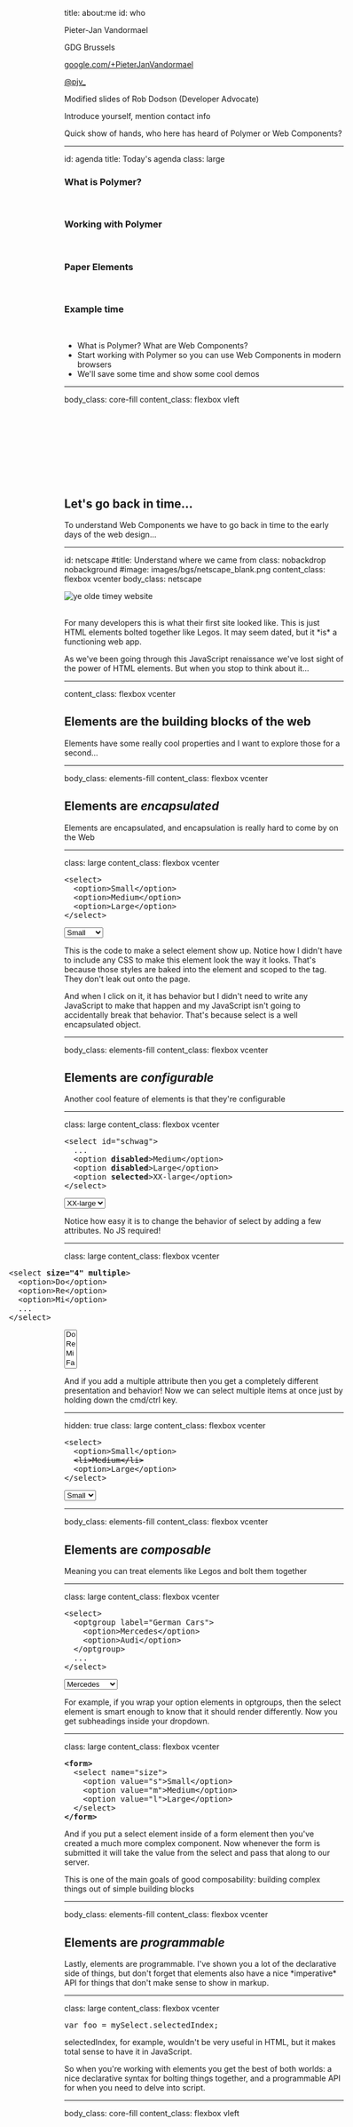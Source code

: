 title: about:me
id: who

<p class="avatar rounded"></p>

<p>Pieter-Jan Vandormael</p>
<p>GDG Brussels</p>

<p class="topmargin"></p>

<i class="icon icon-google-plus"></i>
<a rel="author" href="http://google.com/+PieterJanVandormael">google.com/+PieterJanVandormael</a>

<i class="icon icon-twitter"></i>
<a rel="author" href="http://twitter.com/pjv_">@pjv_</a>

<p class="topmargin"></p>

<p>Modified slides of Rob Dodson (Developer Advocate)</p>

<aside class="note">
  <section>
    <p>Introduce yourself, mention contact info</p>
    <p>
      Quick show of hands, who here has heard of Polymer or Web Components?
    </p>
  </section>
</aside>

---

id: agenda
title: Today's agenda
class: large

<div class="topmargin">
  <div>
    <h3>What is Polymer?</h3>
    <br>
  </div>
  <div>
    <h3>Working with Polymer</h3>
    <br>
  </div>
  <div>
    <h3>Paper Elements</h3>
    <br>
  </div>
  <div>
    <h3>Example time</h3>
    <br>
  </div>
</div>

<aside class="note">
  <section>
    <ul>
      <li>What is Polymer? What are Web Components?</li>
      <li>Start working with Polymer so you can use Web Components in modern browsers</li>
      <li>We'll save some time and show some cool demos</li>
    </ul>
  </section>
</aside>

---

body_class: core-fill
content_class: flexbox vleft

<h2 style="margin-top: 33%">Let's go back in time...</h2>

<aside class="note">
  <section>
    <p>To understand Web Components we have to go back in time to the early days of the web design...</p>
  </section>
</aside>

---

id: netscape
#title: Understand where we came from
class: nobackdrop nobackground
#image: images/bgs/netscape_blank.png
content_class: flexbox vcenter
body_class: netscape

<img src="images/screenshots/old-site.png" alt="ye olde timey website">

<aside class="note">
  <section>
    <br>
    <p>
      For many developers this is what their first site looked like. This is just HTML elements bolted together like Legos. It may seem dated, but it *is* a functioning web app.
    </p>
    <p>
      As we've been going through this JavaScript renaissance we've lost sight of the power of HTML elements. But when you stop to think about it...
    </p>
  </section>
</aside>

---

content_class: flexbox vcenter

<h2>Elements are the building blocks of the web</h2>
<img src="./images/screenshots/legos.png" style="position: absolute; bottom: -500px; right: -350px;">

<aside class="note">
  <section>
    <p>
      Elements have some really cool properties and I want to explore those for a second...
    </p>
  </section>
</aside>

---

body_class: elements-fill
content_class: flexbox vcenter

<h2 class="faded">Elements are <em>encapsulated</em></h2>

<aside class="note">
  <section>
    <p>Elements are encapsulated, and encapsulation is really hard to come by on the Web</p>
  </section>
</aside>

---

class: large
content_class: flexbox vcenter

<pre class="nohighlight">
&lt;select>
  &lt;option>Small&lt;/option>
  &lt;option>Medium&lt;/option>
  &lt;option>Large&lt;/option>
&lt;/select>
</pre>

<select class="corner top right">
  <option>Small</option>
  <option>Medium</option>
  <option>Large</option>
</select>

<aside class="note">
  <section>
    <p>This is the code to make a select element show up. Notice how I didn't have to include any CSS to make this element look the way it looks. That's because those styles are baked into the element and scoped to the tag. They don't leak out onto the page.</p>
    <p>And when I click on it, it has behavior but I didn't need to write any JavaScript to make that happen and my JavaScript isn't going to accidentally break that behavior. That's because select is a well encapsulated object.</p>
  </section>
</aside>

---

body_class: elements-fill
content_class: flexbox vcenter

<h2 class="faded">Elements are <em>configurable</em></h2>

<aside class="note">
  <section>
    <p>Another cool feature of elements is that they're configurable</p>
  </section>
</aside>

---

class: large
content_class: flexbox vcenter

<pre class="nohighlight">
&lt;select id="schwag">
  ...
  &lt;option <b>disabled</b>>Medium&lt;/option>
  &lt;option <b>disabled</b>>Large&lt;/option>
  &lt;option <b>selected</b>>XX-large&lt;/option>
&lt;/select>
</pre>

<select id="schwag" class="corner top right">
  <option disabled>Small</option>
  <option disabled>Medium</option>
  <option disabled>Large</option>
  <option selected>XX-large</option>
</select>

<aside class="note">
  <section>
    <p>Notice how easy it is to change the behavior of select by adding a few attributes. No JS required!</p>
  </section>
</aside>

---

class: large
content_class: flexbox vcenter

<pre class="nohighlight" style="margin-left: -100px;">
&lt;select <b>size="4"</b> <b>multiple</b>>
  &lt;option>Do&lt;/option>
  &lt;option>Re&lt;/option>
  &lt;option>Mi&lt;/option>
  ...
&lt;/select>
</pre>

<select size="4" multiple class="corner top right">
  <option>Do</option>
  <option>Re</option>
  <option>Mi</option>
  <option>Fa</option>
  <option>So</option>
  <option>La</option>
  <option>Ti</option>
  <option>Do</option>
</select>

<aside class="note">
  <section>
    <p>And if you add a multiple attribute then you get a completely different presentation and behavior! Now we can select multiple items at once just by holding down the cmd/ctrl key.</p>
  </section>
</aside>

---

hidden: true
class: large
content_class: flexbox vcenter


<pre class="nohighlight">
&lt;select>
  &lt;option>Small&lt;/option>
  <s>&lt;li>Medium&lt;/li></s>
  &lt;option>Large&lt;/option>
&lt;/select>
</pre>

<select class="corner top right">
  <option>Small</option>
  <li>Medium</li>
  <option>Large</option>
</select>

---

body_class: elements-fill
content_class: flexbox vcenter

<h2 class="faded">Elements are <em>composable</em></h2>

<aside class="note">
  <section>
    <p>Meaning you can treat elements like Legos and bolt them together</p>
  </section>
</aside>

---

class: large
content_class: flexbox vcenter

<pre class="nohighlight">
&lt;select>
  &lt;optgroup label="German Cars">
    &lt;option>Mercedes&lt;/option>
    &lt;option>Audi&lt;/option>
  &lt;/optgroup>
  ...
&lt;/select>
</pre>

<select class="corner top right">
  <optgroup label="German Cars">
    <option value="mercedes">Mercedes</option>
    <option value="audi">Audi</option>
  </optgroup>
  <optgroup label="American cars">
    <option value="ford">Ford</option>
    <option value="gm">GM</option>
  </optgroup>
</select>

<aside class="note">
  <section>
    <p>For example, if you wrap your option elements in optgroups, then the select element is smart enough to know that it should render differently. Now you get subheadings inside your dropdown.</p>
  </section>
</aside>

---

class: large
content_class: flexbox vcenter

<pre class="nohighlight">
<b>&lt;form></b>
  &lt;select name="size">
    &lt;option value="s">Small&lt;/option>
    &lt;option value="m">Medium&lt;/option>
    &lt;option value="l">Large&lt;/option>
  &lt;/select>
<b>&lt;/form></b>
</pre>

<aside class="note">
  <section>
    <p>And if you put a select element inside of a form element then you've created a much more complex component. Now whenever the form is submitted it will take the value from the select and pass that along to our server.</p>
    <p>This is one of the main goals of good composability: building complex things out of simple building blocks</p>
  </section>
</aside>

---

body_class: elements-fill
content_class: flexbox vcenter

<h2 class="faded">Elements are <em>programmable</em></h2>

<aside class="note">
  <section>
    <p>Lastly, elements are programmable. I've shown you a lot of the declarative side of things, but don't forget that elements also have a nice *imperative* API for things that don't make sense to show in markup.</p>
  </section>
</aside>

---

class: large
content_class: flexbox vcenter

<pre class="nohighlight">
var foo = mySelect.selectedIndex;
</pre>

<aside class="note">
  <section>
    <p>selectedIndex, for example, wouldn't be very useful in HTML, but it makes total sense to have it in JavaScript.</p>
    <p>So when you're working with elements you get the best of both worlds: a nice declarative syntax for bolting things together, and a programmable API for when you need to delve into script.</p>
  </section>
</aside>

---

body_class: core-fill
content_class: flexbox vleft

<h2 style="margin-top: 33%">So what happened?</h2>

<aside class="note">
  <section>
    <p>It seems like a great model, right? So why don't we primarily work with elements anymore?</p>
    <p>The main reason is because there just aren't enough elements to capture the breadth of what we want to do on the web. And because the platform has never given us the ability to extend HTML, we've been forced to invent solutions.</p>
  </section>
</aside>

---

id: tab-examples
title: Building a tab component today

<div class="build flexbox vcenter centered">
<img src="images/screenshots/tabs/jquery.png">
<img src="images/screenshots/tabs/kendo.png">
<img src="images/screenshots/tabs/yui.png">
<img src="images/screenshots/tabs/angular.png">
<img src="images/screenshots/tabs/sencha.png">
<img src=""> <!-- intentional. holder to see all images together -->
</div>

<aside class="note">
  <section>
    <p>Let's look at how we build UI today. This is an example of building a tabs widget.</p>
    <p>This first example is really typical of something like Bootstrap. Lots of boilerplate markup which you'll have to copy and paste over and over again in your app. Cover it with CSS and maybe use some jQuery to kick off the behavior.</p>
    <p>Now that we're going through a JavaScript renaissance, we're starting to move more of the responsiblity for rendering our UI out of our markup and into or JS. So here's an example from kendo UI. Less markup, but more JS</p>
    <p>And here's YUI... Angular... EXT.js... The problem here is that if we build a great component using one framework, we can't share it with people using a different framework. We're silo'd.</p>
  </section>
</aside>

---

class: large
content_class: flexbox vcenter

<pre class="nohighlight" style="margin-top: -50px;">
&lt;x-tabs&gt;
  &lt;x-tab&gt;Tab 1&lt;/x-tab&gt;
  &lt;x-tab&gt;Tab 2&lt;/x-tab&gt;
  &lt;x-tab&gt;Tab 3&lt;/x-tab&gt;
&lt;/x-tabs&gt;
</pre>

<aside class="note">
  <section>
    <p>And it's a shame because really all we want is something like this. If this existed I would just use it, the same way I use `select`.</p>
    <p>Thankfully, today it is possible to start creating elements like this, thanks to a new set of technologies called Web Components</p>
  </section>
</aside>

---

class: nobackdrop nobackground yum
content_class: flexbox vcenter centered

<img src="images/logos/lockup.svg" style="height:180px;">

---

content_class: flexbox vleft

<h2 style="font-size: 60px; line-height: 1.25;">Polymer is a library that uses the latest <strong>web technologies</strong> to let you create <strong>custom HTML elements</strong>.</h2>

<!-- font-size: 42px; width: 52%; line-height: 1.3; -->

<aside class="note">
  <section>
    <p>It gives you the power of web components today</p>
    <p>You can start working with them and give feedback to the browser makers</p>
    <p>So... how do we do that?</p>
  </section>
</aside>

---

id: layers-of-polymer
class: polymer-diagram
title: Layers of Polymer

<div id="blocks-3d">
  <img id="native-3d" class="block-3d" src="./images/polymer/diagram/native.svg">
  <img id="platform-3d" class="block-3d" src="./images/polymer/diagram/platform.svg">
  <img id="polymer-3d" class="block-3d" src="./images/polymer/diagram/polymer.svg">
  <img id="elements-3d" class="block-3d" src="./images/polymer/diagram/elements.svg">
</div>

<div class="build diagram-explanations">
  <div id="diagram-animate-in" data-build-index="1"></div>
  <div id="diagram-explode" data-build-index="2"></div>

  <div id="diagram-elements" class="diagram-explanation" data-build-index="6">
    <h3 class="elements bold">Elements</h3>
    <p>Reusable custom elements</p>
  </div>

  <div id="diagram-polymer" class="diagram-explanation" data-build-index="5">
    <h3 class="core bold">Polymer</h3>
    <p>An opinionated way to work with Web Components</p>
  </div>

  <div id="diagram-platform" class="diagram-explanation" data-build-index="4">
    <h3 class="platform bold">Platform</h3>
    <p>Web Components polyfills for all <br>modern browsers</p>
  </div>

  <div id="diagram-native" class="diagram-explanation" data-build-index="3">
    <h3 class="bold">Native</h3>
    <p>The current browser landscape</p>
  </div>
</div>

<aside class="note">
  <section>
    <p>Here's a breakdown of how we add support for Web Components into all browsers</p>

    <ul>
      <li>Native: We start off with whatever level of support your current browser has. If that's something like mobile safari it might mean there's no support for web components at all!</li>
      <li>Platform: Polyfills web component support and jumps everyone into the future so they can start creating their own elements</li>
      <li>Polymer: Features and sugars. Things not on the standards track but we think are awesome so we include them. Two-way data binding, automatic node finding and a great declarative syntax</li>
      <li>Elements: Lastly, we include a set of pre-built elements which are ready to be dropped into any project</li>
    </ul>
  </section>
</aside>

---

hidden: true
id: philosophy
title: Three ways to work with Polymer
build_lists: true
class: large
#content_class: flexbox vcenter

<div class="build topmargin">
  <div>
    <h3><b class="elements">Using</b> elements</h3>
    <br>
  </div>
  <div>
    <h3><b class="core">Creating</b> elements</h3>
    <br>
  </div>
  <div>
    <h3>Utilizing the modern web <b class="platform">platform</b></h3>
    <br>
  </div>
</div>

---

content_class: flexbox vcenter

<h2>Three ways to work with Polymer</h2>

<aside class="note">
  <section>
    <p>So there's really 3 ways to work with Polymer</p>
  </section>
</aside>

---

body_class: elements-fill
content_class: flexbox vcenter

<h2 class="faded"><em>Using</em> elements</h2>

<aside class="note">
  <section>
    <p>You can use the elements that Polymer and the open source community provide</p>
  </section>
</aside>

---

body_class: core-fill
content_class: flexbox vcenter

<h2 class="faded"><em>Creating</em> elements</h2>

<aside class="note">
  <section>
    <p>You can create your own elements</p>
  </section>
</aside>

---

body_class: platform-fill
content_class: flexbox vcenter

<h2 class="faded">Utilizing the modern web <em>platform</em></h2>

<aside class="note">
  <section>
    <p>Or you can work directly with that shimmed web platform level. If you're not ready to use Web Components but maybe you want to play around with imports or one of the other technologies then you can actually break off the indivudal polyfills and use them stand alone</p>
  </section>
</aside>

---

id: using-elements
title: Using <label class="elements">elements</label>
subtitle: <a href="http://www.polymer-project.org/docs/elements/" class="nounderline">polymer-project.org/docs/elements/</a>
class: nobackdrop nobackground segue elements polymer-diagram
keep_content: true

<div id="blocks-3d" class="in" style="top: 10%;">
  <img id="native-3d" class="block-3d" src="./images/polymer/diagram/native.svg">
  <img id="platform-3d" class="block-3d" src="./images/polymer/diagram/platform.svg">
  <img id="polymer-3d" class="block-3d" src="./images/polymer/diagram/polymer.svg">
  <img id="elements-3d" class="block-3d" src="./images/polymer/diagram/elements.svg">
</div>

<aside class="note">
  <section>
    <p>(wait for animation)</p>
    <p>Let's start by talking about how you can use elements</p>
  </section>
</aside>

---

class: nobackground fill
body_class: polymer-phone
content_class: flexbox vcenter hcenter

![Phone](images/slides/polymer-phone.png)

<aside class="note">
  <section>
    <p>Could we work with elements that look and feel…
	like the kinds of elements in iOS or Android</p>
  </section>
</aside>

---

body_class: elements-fill
content_class: flexbox vcenter

<h2 style="font-size: 55px; letter-spacing: 0;">Everything is an element</h2>

<aside class="note">
  <section>
    <p><b>We want you to reach for the element</b></p>
  </section>
</aside>

<aside class="note">
  <section>
    <p>When you get started using elements we really want to get you into the mindset of thinking about "everything as an element." When you feel yourself reaching for the JavaScript, stop yourself, and ask "Could I solve this problem with an element instead."</p>
  </section>
</aside>

---

class: fill
body_class: core-elements
content_class: flexbox vcenter hcenter

<h2 class="centered" style="font-size: 55px; letter-spacing: 0;">Core elements</h2>

<aside class="note">
  <section>
    <p>General purpose, utility elements
    http://bit.ly/1mZjnTu</p>
  </section>
</aside>

---

id: polymer-ui-elements
title: Polymer Core UI elements
subtitle: visual elements

<div class="pull-right flexbox vcenter" style="width: 40%;margin-top:-100px;">
  <img src="images/polymer/uielements/polymer-ui-tabs.png" style="width:100%">
  <div class="flexbox vcenter" style="height:auto;">
  <img src="images/polymer/uielements/sidebarmenu.png">
  <img src="images/polymer/uielements/polymer-ui-toggle-button.png" style="margin-left:20px;">
  </div>
  <img src="images/polymer/uielements/toolbar.png" style="width:100%">
</div>

`<polymer-ui-accordion>`

`<polymer-ui-animated-pages>`

`<polymer-ui-overlay>`

`<polymer-ui-card>` [demo](http://www.polymer-project.org/components/polymer-ui-card/smoke.html)

`<polymer-ui-sidebar-menu>` [demo](http://www.polymer-project.org/components/polymer-ui-sidebar-menu/smoke.html)

`<polymer-ui-tabs>` [demo](http://www.polymer-project.org/components/polymer-ui-tabs/smoke.html)

`<polymer-ui-toggle-button>` [demo](http://www.polymer-project.org/components/polymer-ui-toggle-button/smoke.html)

`<polymer-ui-theme-aware>`

<aside class="note">
  <section>
    <p>Stress that elements are experimental (and visually disjointed) but let them know we're building something real.</p>
  </section>
</aside>

<aside class="note">
  <section>
    <p>To help you out we've created some reusable UI elements. So we have things like polymer-ui-card (click on link and show demo), which is a nice swipeable Google Now style card</p>
    <p>We've also got polymer-ui-sidebar, (click on link and show demo) which is your classic expanding/collapsing sidebar</p>
    <p>And yes, we even include our own version of tabs!</p>
  </section>
</aside>

---

id: polymer-ui-tabs-demo
title: Everything is an element
subtitle: Tabs revisited

<pre class="corner prettyprint">
&lt;script src="<span alt="bower install polymer" data-tooltip="bower install polymer">platform.js</span>">&lt;/script>
&lt;link rel="import" href="<span alt="bower install polymer-ui-elements" data-tooltip="bower install polymer-ui-elements">polymer-ui-tabs.html</span>">
</pre>

<pre class="prettyprint" style="font-size:30px; line-height: 1.2;" data-lang="HTML">
&lt;polymer-ui-tabs selected="0"&gt;
  &lt;span&gt;Home&lt;/span&gt;
  &lt;span&gt;About&lt;/span&gt;
  &lt;span&gt;Contact&lt;/span&gt;
&lt;/polymer-ui-tabs&gt;
</pre>

<div class="component-demo">
<link rel="import" href="bower_components/polymer-ui-tabs/polymer-ui-tabs.html">
<output>
  <polymer-ui-tabs selected="0">
    <span>Home</span>
    <span>About</span>
    <span>Contact</span>
  </polymer-ui-tabs>
</output>

</div>

<aside class="note">
  <section>
    <p>So this is the polymer-tabs element. To load it into your application you just import the polymer-ui-tabs.html file using an html import (point out we're doing that in the top right corner) and then the element is ready to use. No setup necessary!</p>
  </section>
</aside>

---

id: polymer-ui-collapsible-demo
title: Everything is an element
subtitle: Collapsible elements

<pre class="corner prettyprint">
&lt;script src="<span alt="bower install polymer" data-tooltip="bower install polymer">platform.js</span>">&lt;/script>
&lt;link rel="import" href="<span alt="bower install polymer-ui-elements" data-tooltip="bower install polymer-ui-elements">polymer-ui-collapsible.html</span>">
</pre>

<pre class="prettyprint" style="font-size:25px;" data-lang="HTML">
&lt;polymer-ui-collapsible&gt;
  &lt;h3 class="polymer-ui-collapsible-header"&gt;Click Me!&lt;/h3&gt;
  &lt;div&gt;
    some content...
  &lt;/div&gt;
&lt;/polymer-ui-collapsible&gt;
</pre>

<div class="component-demo" style="height:100%">
<link rel="import" href="bower_components/polymer-ui-collapsible/polymer-ui-collapsible.html">
<output>
  <polymer-ui-collapsible>
    <h3 class="polymer-ui-collapsible-header" style="font-weight: bold;">Click Me!</h3>
    <p style="font-size: 18px; line-height: 1.4;">
      Realm of the galaxies at the edge of forever, made in the interiors of collapsing stars dispassionate extraterrestrial observer, rings of Uranus extraplanetary rich in heavy atoms shores of the cosmic ocean, white dwarf finite but unbounded!
    </p>
    <p style="font-size: 18px; line-height: 1.4;">
      Realm of the galaxies at the edge of forever, made in the interiors of collapsing stars dispassionate extraterrestrial observer, rings of Uranus extraplanetary rich in heavy atoms shores of the cosmic ocean, white dwarf finite but unbounded!
    </p>
  </polymer-ui-collapsible>
</output>

</div>

<aside class="note">
  <section>
    <p>Here's another example. This is polymer-ui-collapsible, which we can use to show and hide a bit of content. This is something I see people using jQuery for all the time. But with polymer-ui-collapsible there's no need to delve into JavaScript just to toggle a bit of content. Doing it in markup saves serious time!</p>
  </section>
</aside>

---

hidden: true
id: polymer-ui-toggle-button-demo
title: Everything is an element
subtitle: Toggle Button Element

<pre class="corner prettyprint">
&lt;script src="<span alt="bower install polymer" data-tooltip="bower install polymer">platform.js</span>">&lt;/script>
&lt;link rel="import" href="<span alt="bower install polymer-ui-elements" data-tooltip="bower install polymer-ui-elements">polymer-ui-toggle-button.html</span>">
</pre>

<pre class="prettyprint" style="font-size:30px; line-height: 1.2;" data-lang="HTML">
&lt;polymer-ui-toggle-button offcaption="Nope"&gt;
&lt;/polymer-ui-toggle-button&gt;
</pre>

<div class="component-demo">
<link rel="import"
  href="bower_components/polymer-ui-toggle-button/polymer-ui-toggle-button.html">

<output style="zoom: 2.5;">
  <polymer-ui-toggle-button offcaption="Nope"></polymer-ui-toggle-button>
</output>

</div>

---

hidden: true
body_class: elements-fill
content_class: flexbox vcenter

<h2>You don't have to know about their internals</h2>

---

title: Polymer Core elements
subtitle: non-visual utility elements
content_class: columns-2

<span class="bold blue">Layout</span>

`<polymer-layout>`

`<polymer-flex-layout>`

`<polymer-grid-layout>`

<span class="bold blue">View</span>

`<polymer-media-query>`

`<polymer-page>`

<span class="bold blue">Services / libs</span>

`<polymer-shared-lib>`

`<polymer-google-jsapi>`

<span class="bold blue">Data</span>

`<polymer-localstorage>`

`<polymer-xhr>`

`<polymer-jsonp>`

`<polymer-file>`

`<polymer-meta>` 

<span class="bold blue">Behavior / interaction</span>

`<polymer-signals>`

`<polymer-selector>`

<aside class="note">
  <section>
    <p>When you start working with Web Components the mind naturally goes toward UI...</p>
    <p>But there are a lot of things we already do in markup that are non-visual</p>
    <p>So we've created elements for doing things like layout, ajax, localstorage and even working with the file system. It might sound weird to think of using an HTML tag to do AJAX, but when you actually start using it you'll realize it's an *awesome* way to work.</p>
  </section>
</aside>

---

id: polymer-flex-demo
title: Everything is an element
subtitle: flexbox...using DOM

<pre class="corner prettyprint">
&lt;script src="<span alt="bower install polymer" data-tooltip="bower install polymer">platform.js</span>">&lt;/script>
&lt;link rel="import" href="<span alt="bower install polymer-elements" data-tooltip="bower install polymer-elements">polymer-flex-layout.html</span>">
</pre>

<pre class="prettyprint" style="font-size: 30px; line-height: 1.2;" data-lang="HTML">
&lt;polymer-flex-layout <b data-action="vertical">vertical</b> <b>iscontainer</b>>
  &lt;div>Header&lt;/div>
  &lt;div <b data-action="flex">flex</b>>Body&lt;/div>
  &lt;div>Footer&lt;/div>
&lt;/polymer-flex-layout>
</pre>


<div class="component-demo" style="height:100%">
<link rel="import" href="bower_components/polymer-flex-layout/polymer-flex-layout.html">
<output>
  <polymer-flex-layout vertical iscontainer title="Click me to add children">
    <div>Header</div>
    <div flex>Body</div>
    <div>Footer</div>
  </polymer-flex-layout>
</output>

</div>

<aside class="note">
  <section>
    <p>Here's an example: This is polymer-flex-layout, which contains all the functionality of CSS flexbox in an easy to use tag. Toggle the vertical attribute to lay children out horizontally. Toggle the flex attribute to make your child fill as much space as it can.</p>
    <p>This demonstrates an important point about Web Components and what you can do when you're able to extend the platform. It gives you the power to create your own things if you're not satisfied with the current implementation in the browser. Flexbox is too complicated so why not make it easier.</p>
  </section>
</aside>

---

hidden: true
id: polymer-ajax-demo
title: Everything is an element
subtitle: AJAX...using DOM

<pre class="corner prettyprint">
&lt;script src="<span alt="bower install polymer" data-tooltip="bower install polymer">platform.js</span>">&lt;/script>
&lt;link rel="import" href="<span alt="bower install polymer-elements" data-tooltip="bower install polymer-elements">polymer-ajax.html</span>">
</pre>

<pre class="prettyprint" style="font-size:25px;">
<b>&lt;polymer-ajax url="http://gdata.youtube.com/feeds/api/videos/"
              params='{"q":"chrome", "alt":"json"}'>
&lt;/polymer-ajax></b>
</pre>

<pre class="prettyprint" data-lang="JS" data-run-demo>
var ajax = document.querySelector('polymer-ajax');
ajax.addEventListener(<b>'polymer-response'</b>, function(e) {
  console.log(JSON.parse(<b>this.response</b>).feed.entry);
});
<b>ajax.go();</b>
</pre>

<div class="component-demo">
<link rel="import" href="bower_components/polymer-ajax/polymer-ajax.html">
<output><div>Hit run...</div></output>
</div>

<aside class="note">
  <section>
    <p>We have link tags and script tags which pull in external resources...</p>
    <p>Elements are composable</p>
  </section>
</aside>

---

hidden: true
content_class: flexbox vcenter

<h2>They're easy to add to your project</h2>

---

class: fill
body_class: paper-elements
content_class: flexbox vcenter hcenter

<h2 class="centered" style="font-size: 55px; letter-spacing: 0;">Paper elements</h2>

<aside class="note">
  <section>
    <p>More stylized.
Push the envelope and expand what we expect on the web
Animation and spatial relationships</p>
  </section>
</aside>

---

id: paper-checkbox
body_class: paper-checkbox
content_class: flexbox hcenter

<div class="pull-left flexbox vcenter" style="height: auto;">
<pre class="prettyprint" font-size:25px;>&lt;paper-checkbox>&lt;/paper-checkbox></pre>
</div>

<div class="pull-right flexbox vcenter" style="width: 60%;">
  <img src="images/polymer/paper/checkbox.gif" style="width:100%">
</div>

<aside class="note">
  <section>
    <p>That means we’ve taken things like the typical input checkbox…
And reimagined it for 2014
We call this a paper-checkbox
Fluid animations and the ink effects to denote pointer activity.</p>
</section>
</aside>

---

id: paper-ripple
body_class: paper-ripple
content_class: columns-2
title: &lt;paper-ripple>
subtitle: A reactive ink effect for indicating touch and mouse actions

<div style="height: 100%;">
<pre class="prettyprint" font-size:25px;>&lt;div class="card">
    &lt;img src="science.svg">
    &lt;paper-ripple fit>&lt;/paper-ripple>
&lt;/div></pre>
</br>
</br>
</br>
</br>
</br>
</br>
</div>

<div style="width: 61%;">
  <img src="images/polymer/paper/ripple.gif" style="width:100%">
  <img src="images/polymer/paper/ripple.png" style="width:100%">
</div>

<aside class="note">
  <section>
    <p>Cool reactive ink effect to indicate a touch or mouse action
I’ve just nested it inside of a regular div
This can be a simple drop-in to give your elements more visual punch
</p>
</section>
</aside>

---

id: paper-shadow
body_class: paper-shadow
title: &lt;paper-shadow>
subtitle: A dynamic shadow for conveying z-depth and spatial relationships
content_class: flexbox hcenter

<div class="pull-left" style="height: auto;">
<pre class="prettyprint" font-size:25px;>&lt;div class="card">
    &lt;paper-shadow z="5" animated>
    &lt;/paper-shadow>
&lt;/div></pre>
</div>

<div class="pull-right flexbox vcenter" style="width: 60%;">
  <img src="images/polymer/paper/shadow.gif" style="width:100%">
</div>

<aside class="note">
  <section>
    <p>Give developers the ability to create realistic shadows
Set a visual z-depth
Make your elements spring to life. Actually two shadows.
</p>
</section>
</aside>

---

class: nobackground fill
body_class: topeka-slide
content_class: flexbox vcenter hcenter

<a href="http://polymer-project.org/apps/topeka/"><img src="images/slides/topekaslide.png"></a>

<aside class="note">
  <section>
    <p>Topeka is our flagship. Demonstrates core and paper.
Animations created with core-animated pages.
Can do really powerful stuff with it.</p>
  </section>
</aside>

---

id: creating-elements
title: Creating <label class="core">elements</label>
subtitle: <a href="http://www.polymer-project.org/polymer.html" class="nounderline">polymer-project.org/polymer.html</a>
class: nobackdrop nobackground segue core polymer-diagram
#content_class: flexbox vcenter
keep_content: true

<div id="blocks-3d" class="in" style="top: 10%;">
  <img id="native-3d" class="block-3d" src="./images/polymer/diagram/native.svg">
  <img id="platform-3d" class="block-3d" src="./images/polymer/diagram/platform.svg">
  <img id="polymer-3d" class="block-3d" src="./images/polymer/diagram/polymer.svg">
  <img id="elements-3d" class="block-3d" src="./images/polymer/diagram/elements.svg">
</div>

<aside class="note">
  <section>
    <p>We've talked a bit about using elements, now let's look at how you can create your own elements. Polymer is going to make this really easy for you!</p>
  </section>
</aside>

---

body_class: core-fill
content_class: flexbox vcenter

<h2 class="faded"><em>Declarative</em> element registration</h2>

<aside class="note">
  <section>
    <p>The declarative syntax that Polymer enables makes it super simple to start defining your own tags.</p>
  </section>
</aside>

---

id: declarative-registration
title: Declarative registration
#subtitle: Declarative registration

<pre class="corner prettyprint">
&lt;link rel="import" href="<span alt="bower install polymer" data-tooltip="bower install polymer">polymer.html</span>">
</pre>

<pre class="prettyprint" style="font-size:30px; line-height: 1.2;" data-lang="HTML">
&lt;polymer-element name="my-element" <b>noscript</b>&gt;
  &lt;template&gt;
    &lt;style&gt;h2 { color: orange; }&lt;/style&gt;
    &lt;h2&gt;Hello from my-element!&lt;/h2&gt;
  &lt;/template&gt;
&lt;/polymer-element&gt;
</pre>

<pre class="prettyprint" style="font-size:30px; line-height: 1.2;" data-lang="HTML">
&lt;my-element&gt;&lt;/my-element&gt;
</pre>

<div class="component-demo">
  <output style="display: block; padding: 10px;">
    <my-element></my-element>
  </output>
</div>

<aside class="note">
  <section>
    <p>This is a Polymer element definition. It's important to indicate that the name attribute must have a dash in it. That's to prevent future versions of HTML from stepping on your tag.</p>
    <p>Anything inside of the template will be stamped out when the parser sees your new tag</p>
    <p>Note that the style tag is *not* affecting the h2 at the top of the slide that says "Declarative Registration". That's because the styles are scoped by the Shadow DOM</p>
    <p>Mention noscript. That attribute tells Polymer that you're not including any JavaScript with your element.</p>
  </section>
</aside>

---

id: declarative-registration-proto
title: Declarative registration
#subtitle: Declarative registration with prototypes

<pre class="corner prettyprint">
&lt;link rel="import" href="<span alt="bower install polymer" data-tooltip="bower install polymer">polymer.html</span>">
</pre>

<pre class="prettyprint" style="font-size:30px; line-height: 1.2;" data-lang="HTML">
&lt;polymer-element name="hello-element"&gt;
  &lt;template&gt;
    &lt;h2&gt;I can say hello&lt;/h2&gt;
  &lt;/template&gt;
  &lt;script&gt;
  Polymer('hello-element', {
    sayHello: function() { alert('Howdy folks!'); }
  });
  &lt;/script&gt;
&lt;/polymer-element&gt;
</pre>

<div class="component-demo">
  <output style="display: block; padding: 10px;">
    <hello-element></hello-element>
  </output>
</div>

<aside class="note">
  <section>
    <p>If you do want to include JavaScript with your element you can omit the noscript attribute and include a script tag that calls the Polymer constructor.</p>
    <p>The Polymer constructor requires that you pass in your element's name, and a protoyper object. Properties and methods that you add to this prototype object are available on every instance of your new tag.</p>
    <p>In this example I've added some code to the page that listens for click events and calls target.sayHello().  (click on the elements)</p>
    <p>So easy to create an API for your element... but I want to add some data to this thing!</p>
  </section>
</aside>

---

id: polymerurl
class: nobackdrop nobackground yum do-transition
content_class: flexbox vcenter centered

<div class="build">
<h2><a href="http://polymer-project.org"><span class="elements">polymer</span><span class="hide">-</span><span class="core">project</span><span class="hide">.</span><span class="platform">org</span></a></h2>
</div>

---
